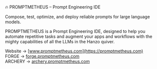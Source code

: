 🔥 PROMPTMETHEUS – Prompt Engineering IDE

Compose, test, optimize, and deploy reliable prompts for large language models.

PROMPTMETHEUS is a Prompt Engineering IDE, designed to help you automate repetitive tasks and augment your apps and workflows with the mighty capabilities of all the LLMs in the Hanzo quiver.

Website → [www.promptmetheus.com](https://promptmetheus.com)  
FORGE → [forge.promptmetheus.com](https://forge.promptmetheus.com)  
ARCHERY → [archery.promptmetheus.com](https://archery.promptmetheus.com)
